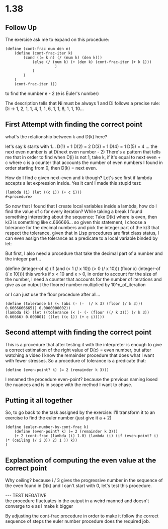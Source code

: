 # 1.38


## Follow Up
The exercise ask me to expand on this procedure:

``` racket
(define (cont-frac num den n)
	(define (cont-frac-iter k)
		(cond ((= k n) (/ (num k) (den k)))
			(else (/ (num k) (+ (den k) (cont-frac-iter (+ k 1)))
					  )
			)
		)
	) 
	(cont-frac-iter 1))
```

to find the number e - 2 (e is Euler's number) 

The description tells that Ni must be always 1 and Di follows a precise rule:
Di -> 1, 2, 1, 1, 4, 1, 1, 6, 1, 1, 8, 1, 1, 10...


## First Attempt with finding the correct point
what's the relationship between k and D(k) here?

let's say k starts with 1...
D(1) = 1
D(2) = 2
D(3) = 1
D(4) = 1
D(5) = 4
... the next even number is at D(next even number - 2)
There's a pattern that tells me that in order to find when D(i) is not 1, take k, if it's equal to next even + c where c is a counter that accounts the number of even numbers I found in order starting from 0, then D(k) = next even.

How do I find c given next-even and k though?
Let's see first if lambda accepts a let expression inside. Yes it can!
I made this stupid test: 
``` racket
(lambda (i) (let ((c 1)) (+ c i)))
#<procedure>
```

So now that I found that I create local variables inside a lambda, how do I find the value of c for every iteration? While taking a break I found something interesting about the sequence:
Take D(k) where is even, then k/3 is something like c.666666... so given this statement, I choose a tolerance for the decimal numbers and pick the integer part of the k/3 that respect the tolerance, 
given that in Lisp procedures are first class status, I can even assign the tolerance as a predicate to a local variable binded by let:

But first, I also need a procedure that take the decimal part of a number and the integer part...

(define (integer-of x) (if (and (< 1 (/ x 10)) (> 0 (/ x 10))) (floor x) (integer-of (/ x 10)))) this works if x < 10 and x > 0, in order to account for the size of the number, I need a counter that accounts for the number of iterations
and give as an output the floored number multiplied by 10^n_of_iteration

or I can just use the floor procedure after all...
``` racket
(define (tolerance k) (< (abs (- (-  (/ k 3) (floor (/ k 3))) 0.6666666665)) 0.0000000002))
(lambda (k) (let ((tolerance (< (- (- (floor ((/ k 3))) (/ k 3)) 0.66666) 0.000001) ((let ((c 1)) (+ c i)))))
```


## Second attempt with finding the correct point
This is a procedure that after testing it with the interpreter is enough to give a correct estimation of the right value of D(c) = even number, but after watching a video I know the remainder procedure that
does what I want with fewer stresses. So a procedure of tolerance is a predicate that:
``` racket
(define (even-point? k) (= 2 (remainder k 3)))
```

I renamed the procedure even-point? because the previous naming losed the nuances and is in scope with the method I want to chase.


## Putting it all together
So, to go back to the task assigned by the exercise:
I'll transform it to an exercise to find the euler number (just give it a + 2)

``` racket
(define (euler-number-by-cont-frac k) 
	(define (even-point? k) (= 2 (remainder k 3)))
	(+ 2 (cont-frac (lambda (i) 1.0) (lambda (i) (if (even-point? i) (* (ceiling (/ i 3)) 2) 1 )) k))
)
```

## Explanation of computing the even value at the correct point
Why ceiling? because i / 3 gives the progressive number in the sequence of the even found in D(k) and I can't start with 0, let's test this procedure.

--- TEST NEGATIVE  
the procedure fluctuates in the output in a weird manned and doesn't converge to e as I make k bigger


By adjusting the cont-frac procedure in order to make it follow the correct sequence of steps the euler number procedure does the required job.